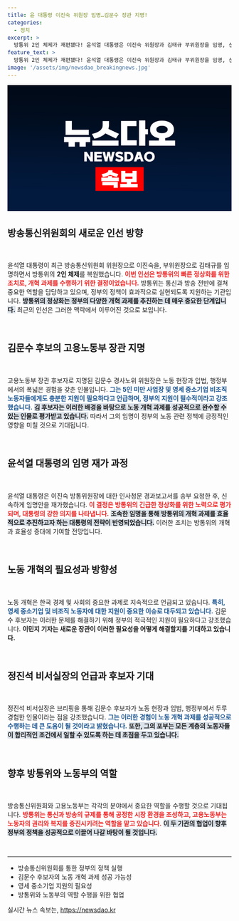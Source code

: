 ```yaml
---
title: 윤 대통령 이진숙 위원장 임명…김문수 장관 지명!
categories:
  - 정치
excerpt: >
  방통위 2인 체제가 재편됐다! 윤석열 대통령은 이진숙 위원장과 김태규 부위원장을 임명, 신속한 정상화를 꾀하고 있다. 또한 김문수 고용노동부 장관 후보자의 지명으로 노동 개혁에 대한 기대감이 높아진 상황!
feature_text: >
  방통위 2인 체제가 재편됐다! 윤석열 대통령은 이진숙 위원장과 김태규 부위원장을 임명, 신속한 정상화를 꾀하고 있다. 또한 김문수 고용노동부 장관 후보자의 지명으로 노동 개혁에 대한 기대감이 높아진 상황!
image: '/assets/img/newsdao_breakingnews.jpg'
---
```


<p><img src="/assets/img/newsdao_breakingnews.jpg" alt="firstkoreanews 속보" /></p>

<h2 data-ke-size="size26">방송통신위원회의 새로운 인선 방향</h2>

<p data-ke-size="size16">&nbsp;</p>

<p>윤석열 대통령이 최근 방송통신위원회 위원장으로 이진숙을, 부위원장으로 김태규를 임명하면서 방통위의 <b>2인 체제</b>를 복원했습니다. <b><span style="color: #ee2323;">이번 인선은 방통위의 빠른 정상화를 위한 조치로, 개혁 과제를 수행하기 위한 결정이었습니다.</span></b> 방통위는 통신과 방송 전반에 걸쳐 중요한 역할을 담당하고 있으며, 정부의 정책이 효과적으로 실현되도록 지원하는 기관입니다. <b><span style="background-color: #21538527;">방통위의 정상화는 정부의 다양한 개혁 과제를 추진하는 데 매우 중요한 단계입니다.</span></b> 최근의 인선은 그러한 맥락에서 이루어진 것으로 보입니다. </p>

<p data-ke-size="size16">&nbsp;</p>

<h2 data-ke-size="size26">김문수 후보의 고용노동부 장관 지명</h2>

<p data-ke-size="size16">&nbsp;</p>

<p>고용노동부 장관 후보자로 지명된 김문수 경사노위 위원장은 노동 현장과 입법, 행정부에서의 폭넓은 경험을 갖춘 인물입니다. <b><span style="color: #1a5490;">그는 5인 미만 사업장 및 영세 중소기업 비조직 노동자들에게도 충분한 지원이 필요하다고 언급하며, 정부의 지원이 필수적이라고 강조했습니다.</span></b> <b><span style="background-color: #21538527;">김 후보자는 이러한 배경을 바탕으로 노동 개혁 과제를 성공적으로 완수할 수 있는 인물로 평가받고 있습니다.</span></b> 따라서 그의 임명이 정부의 노동 관련 정책에 긍정적인 영향을 미칠 것으로 기대됩니다.</p>

<p data-ke-size="size16">&nbsp;</p>

<h2 data-ke-size="size26">윤석열 대통령의 임명 재가 과정</h2>

<p data-ke-size="size16">&nbsp;</p>

<p>윤석열 대통령은 이진숙 방통위원장에 대한 인사청문 경과보고서를 송부 요청한 후, 신속하게 임명안을 재가했습니다. <b><span style="color: #ee2323;">이 결정은 방통위의 긴급한 정상화를 위한 노력으로 평가되며, 대통령의 강한 의지를 나타냅니다.</span></b> <b><span style="background-color: #21538527;">조속한 임명을 통해 방통위의 개혁 과제를 효율적으로 추진하고자 하는 대통령의 전략이 반영되었습니다.</span></b> 이러한 조치는 방통위의 개혁과 효율성 증대에 기여할 전망입니다.</p>

<p data-ke-size="size16">&nbsp;</p>

<h2 data-ke-size="size26">노동 개혁의 필요성과 방향성</h2>

<p data-ke-size="size16">&nbsp;</p>

<p>노동 개혁은 한국 경제 및 사회의 중요한 과제로 지속적으로 언급되고 있습니다. <b><span style="color: #1a5490;">특히, 영세 중소기업 및 비조직 노동자에 대한 지원이 중요한 이슈로 대두되고 있습니다.</span></b> 김문수 후보자는 이러한 문제를 해결하기 위해 정부의 적극적인 지원이 필요하다고 강조했습니다. <b><span style="ee2323;">이민지 기자는 새로운 장관이 이러한 필요성을 어떻게 해결할지를 기대하고 있습니다.</span></b> </p>

<p data-ke-size="size16">&nbsp;</p>

<h2 data-ke-size="size26">정진석 비서실장의 언급과 후보자 기대</h2>

<p data-ke-size="size16">&nbsp;</p>

<p>정진석 비서실장은 브리핑을 통해 김문수 후보자가 노동 현장과 입법, 행정부에서 두루 경험한 인물이라는 점을 강조했습니다. <b><span style="color: #1a5490;">그는 이러한 경험이 노동 개혁 과제를 성공적으로 수행하는 데 큰 도움이 될 것이라고 밝혔습니다.</span></b> <b><span style="background-color: #21538527;">또한, 그의 포부는 모든 계층의 노동자들이 합리적인 조건에서 일할 수 있도록 하는 데 초점을 두고 있습니다.</span></b> </p>

<p data-ke-size="size16">&nbsp;</p>

<h2 data-ke-size="size26">향후 방통위와 노동부의 역할</h2>

<p data-ke-size="size16">&nbsp;</p>

<p>방송통신위원회와 고용노동부는 각각의 분야에서 중요한 역할을 수행할 것으로 기대됩니다. <b><span style="color: #ee2323;">방통위는 통신과 방송의 규제를 통해 공정한 시장 환경을 조성하고, 고용노동부는 노동자의 권리와 복지를 증진시키려는 역할을 맡고 있습니다.</span></b> <b><span style="background-color: #21538527;">이 두 기관의 협업이 향후 정부의 정책을 성공적으로 이끌어 나갈 바탕이 될 것입니다.</span></b> </p>

<p data-ke-size="size16">&nbsp;</p>

<hr />

<ul>
    <li>방송통신위원회를 통한 정부의 정책 실행</li>
    <li>김문수 후보자의 노동 개혁 과제 성공 가능성</li>
    <li>영세 중소기업 지원의 필요성</li>
    <li>방통위와 노동부의 역할 수행을 위한 협업</li>
</ul>
실시간 뉴스 속보는, <a href="https://newsdao.kr" rel="dofollow">https://newsdao.kr</a>


